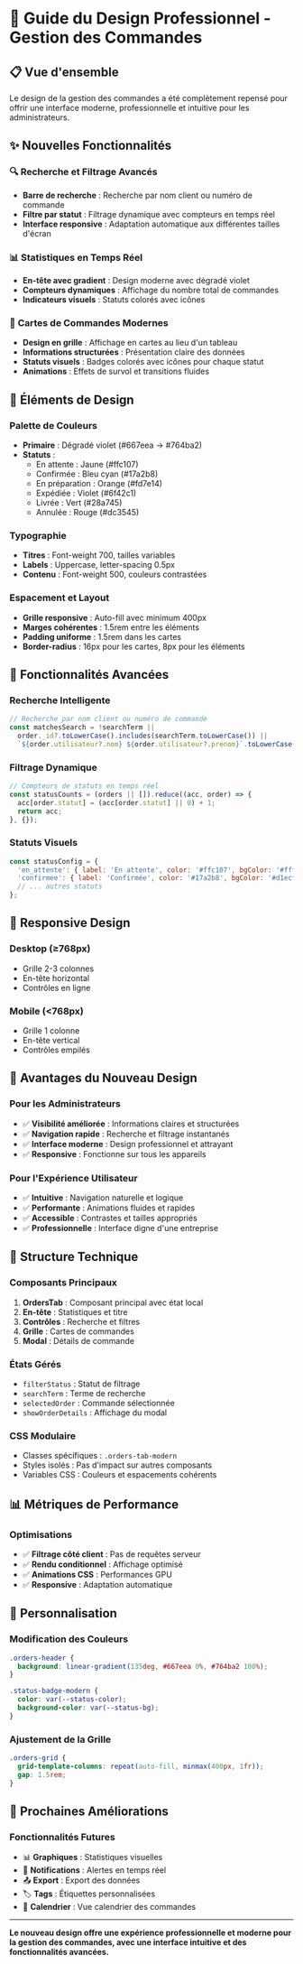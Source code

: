 # 🎨 Guide du Design Professionnel - Gestion des Commandes

## 📋 Vue d'ensemble

Le design de la gestion des commandes a été complètement repensé pour offrir une interface moderne, professionnelle et intuitive pour les administrateurs.

## ✨ Nouvelles Fonctionnalités

### 🔍 **Recherche et Filtrage Avancés**
- **Barre de recherche** : Recherche par nom client ou numéro de commande
- **Filtre par statut** : Filtrage dynamique avec compteurs en temps réel
- **Interface responsive** : Adaptation automatique aux différentes tailles d'écran

### 📊 **Statistiques en Temps Réel**
- **En-tête avec gradient** : Design moderne avec dégradé violet
- **Compteurs dynamiques** : Affichage du nombre total de commandes
- **Indicateurs visuels** : Statuts colorés avec icônes

### 🎯 **Cartes de Commandes Modernes**
- **Design en grille** : Affichage en cartes au lieu d'un tableau
- **Informations structurées** : Présentation claire des données
- **Statuts visuels** : Badges colorés avec icônes pour chaque statut
- **Animations** : Effets de survol et transitions fluides

## 🎨 Éléments de Design

### **Palette de Couleurs**
- **Primaire** : Dégradé violet (#667eea → #764ba2)
- **Statuts** :
  - En attente : Jaune (#ffc107)
  - Confirmée : Bleu cyan (#17a2b8)
  - En préparation : Orange (#fd7e14)
  - Expédiée : Violet (#6f42c1)
  - Livrée : Vert (#28a745)
  - Annulée : Rouge (#dc3545)

### **Typographie**
- **Titres** : Font-weight 700, tailles variables
- **Labels** : Uppercase, letter-spacing 0.5px
- **Contenu** : Font-weight 500, couleurs contrastées

### **Espacement et Layout**
- **Grille responsive** : Auto-fill avec minimum 400px
- **Marges cohérentes** : 1.5rem entre les éléments
- **Padding uniforme** : 1.5rem dans les cartes
- **Border-radius** : 16px pour les cartes, 8px pour les éléments

## 🚀 Fonctionnalités Avancées

### **Recherche Intelligente**
```javascript
// Recherche par nom client ou numéro de commande
const matchesSearch = !searchTerm || 
  order._id?.toLowerCase().includes(searchTerm.toLowerCase()) ||
  `${order.utilisateur?.nom} ${order.utilisateur?.prenom}`.toLowerCase().includes(searchTerm.toLowerCase());
```

### **Filtrage Dynamique**
```javascript
// Compteurs de statuts en temps réel
const statusCounts = (orders || []).reduce((acc, order) => {
  acc[order.statut] = (acc[order.statut] || 0) + 1;
  return acc;
}, {});
```

### **Statuts Visuels**
```javascript
const statusConfig = {
  'en_attente': { label: 'En attente', color: '#ffc107', bgColor: '#fff3cd', icon: '⏳' },
  'confirmee': { label: 'Confirmée', color: '#17a2b8', bgColor: '#d1ecf1', icon: '✅' },
  // ... autres statuts
};
```

## 📱 Responsive Design

### **Desktop (≥768px)**
- Grille 2-3 colonnes
- En-tête horizontal
- Contrôles en ligne

### **Mobile (<768px)**
- Grille 1 colonne
- En-tête vertical
- Contrôles empilés

## 🎯 Avantages du Nouveau Design

### **Pour les Administrateurs**
- ✅ **Visibilité améliorée** : Informations claires et structurées
- ✅ **Navigation rapide** : Recherche et filtrage instantanés
- ✅ **Interface moderne** : Design professionnel et attrayant
- ✅ **Responsive** : Fonctionne sur tous les appareils

### **Pour l'Expérience Utilisateur**
- ✅ **Intuitive** : Navigation naturelle et logique
- ✅ **Performante** : Animations fluides et rapides
- ✅ **Accessible** : Contrastes et tailles appropriés
- ✅ **Professionnelle** : Interface digne d'une entreprise

## 🔧 Structure Technique

### **Composants Principaux**
1. **OrdersTab** : Composant principal avec état local
2. **En-tête** : Statistiques et titre
3. **Contrôles** : Recherche et filtres
4. **Grille** : Cartes de commandes
5. **Modal** : Détails de commande

### **États Gérés**
- `filterStatus` : Statut de filtrage
- `searchTerm` : Terme de recherche
- `selectedOrder` : Commande sélectionnée
- `showOrderDetails` : Affichage du modal

### **CSS Modulaire**
- Classes spécifiques : `.orders-tab-modern`
- Styles isolés : Pas d'impact sur autres composants
- Variables CSS : Couleurs et espacements cohérents

## 📊 Métriques de Performance

### **Optimisations**
- ✅ **Filtrage côté client** : Pas de requêtes serveur
- ✅ **Rendu conditionnel** : Affichage optimisé
- ✅ **Animations CSS** : Performances GPU
- ✅ **Responsive** : Adaptation automatique

## 🎨 Personnalisation

### **Modification des Couleurs**
```css
.orders-header {
  background: linear-gradient(135deg, #667eea 0%, #764ba2 100%);
}

.status-badge-modern {
  color: var(--status-color);
  background-color: var(--status-bg);
}
```

### **Ajustement de la Grille**
```css
.orders-grid {
  grid-template-columns: repeat(auto-fill, minmax(400px, 1fr));
  gap: 1.5rem;
}
```

## 🚀 Prochaines Améliorations

### **Fonctionnalités Futures**
- 📊 **Graphiques** : Statistiques visuelles
- 🔔 **Notifications** : Alertes en temps réel
- 📤 **Export** : Export des données
- 🏷️ **Tags** : Étiquettes personnalisées
- 📅 **Calendrier** : Vue calendrier des commandes

---

**Le nouveau design offre une expérience professionnelle et moderne pour la gestion des commandes, avec une interface intuitive et des fonctionnalités avancées.**

